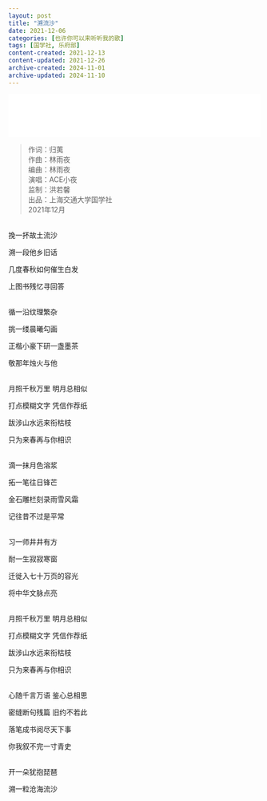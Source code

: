 ```yaml
---
layout: post
title: "溯流沙"
date: 2021-12-06
categories: [也许你可以来听听我的歌]
tags: [国学社, 乐府部]
content-created: 2021-12-13
content-updated: 2021-12-26
archive-created: 2024-11-01
archive-updated: 2024-11-10
---
```


<iframe frameborder="no" border="0" marginwidth="0" marginheight="0" width="100%" height=86 src="//music.163.com/outchain/player?type=2&id=2627648742&auto=0&height=66"></iframe>

> 作词：归荑  
> 作曲：林雨夜  
> 编曲：林雨夜  
> 演唱：ACE小夜  
> 监制：洪若馨  
> 出品：上海交通大学国学社  
> 2021年12月

<br>
挽一抔故土流沙

溯一段他乡旧话

几度春秋如何催生白发

上图书残忆寻回答

<br>
循一沿纹理繁杂

挑一缕晨曦勾画

正楷小豪下研一盏墨茶

敬那年烛火与他

<br>
月照千秋万里 明月总相似

打点模糊文字 凭信作荐纸

跋涉山水远来衔枯枝

只为来春再与你相识

<br>
滴一抹月色溶浆

拓一笔往日锋芒

金石雕栏刻录雨雪风霜

记往昔不过是平常

<br>
习一师井井有方

耐一生寂寂寒窗

迁徙入七十万页的容光

将中华文脉点亮

<br>
月照千秋万里 明月总相似

打点模糊文字 凭信作荐纸

跋涉山水远来衔枯枝

只为来春再与你相识

<br>
心随千言万语 鉴心总相思

密缝断句残篇 旧约不若此

落笔成书阅尽天下事

你我叙不完一寸青史

<br>
开一朵犹抱琵琶

溯一粒沧海流沙
